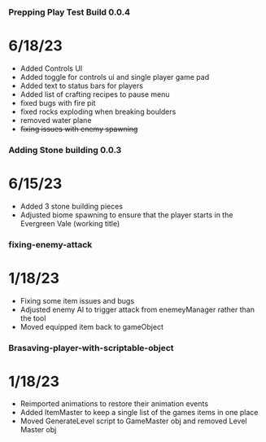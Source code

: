 ### Prepping Play Test Build 0.0.4
# 6/18/23
- Added Controls UI
- Added toggle for controls ui and single player game pad
- Added text to status bars for players
- Added list of crafting recipes to pause menu
- fixed bugs with fire pit
- fixed rocks exploding when breaking boulders
- removed water plane
- ~~fixing issues with enemy spawning~~

### Adding Stone building 0.0.3
# 6/15/23
- Added 3 stone building pieces
- Adjusted biome spawning to ensure that the player starts in the Evergreen Vale (working title)

### fixing-enemy-attack
#  1/18/23
- Fixing some item issues and bugs
- Adjusted enemy AI to trigger attack from enemeyManager rather than the tool
- Moved equipped item back to gameObject

### Brasaving-player-with-scriptable-object
#  1/18/23
- Reimported animations to restore their animation events
- Added ItemMaster to keep a single list of the games items in one place
- Moved GenerateLevel script to GameMaster obj and removed Level Master obj